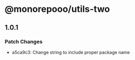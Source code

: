 # @monorepooo/utils-two

## 1.0.1

### Patch Changes

- a5ca9c3: Change string to include proper package name
